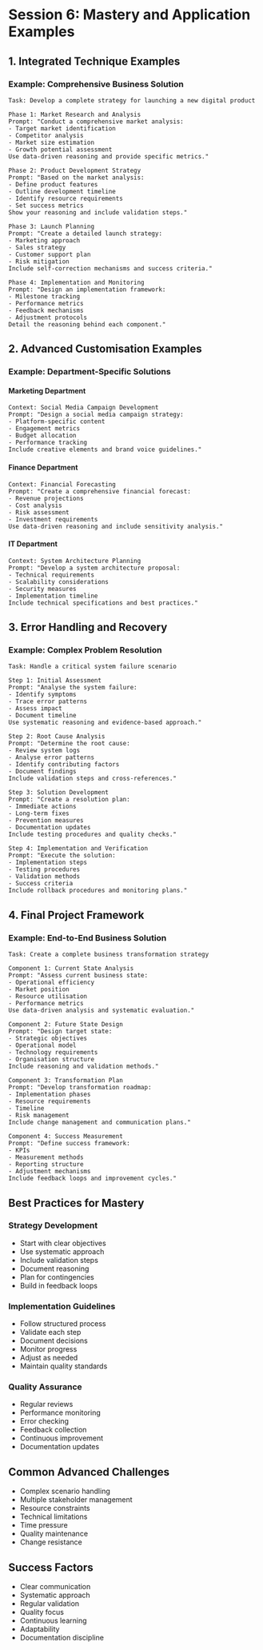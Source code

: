 # Session 6: Mastery and Application Examples

## 1. Integrated Technique Examples

### Example: Comprehensive Business Solution
```
Task: Develop a complete strategy for launching a new digital product

Phase 1: Market Research and Analysis
Prompt: "Conduct a comprehensive market analysis:
- Target market identification
- Competitor analysis
- Market size estimation
- Growth potential assessment
Use data-driven reasoning and provide specific metrics."

Phase 2: Product Development Strategy
Prompt: "Based on the market analysis:
- Define product features
- Outline development timeline
- Identify resource requirements
- Set success metrics
Show your reasoning and include validation steps."

Phase 3: Launch Planning
Prompt: "Create a detailed launch strategy:
- Marketing approach
- Sales strategy
- Customer support plan
- Risk mitigation
Include self-correction mechanisms and success criteria."

Phase 4: Implementation and Monitoring
Prompt: "Design an implementation framework:
- Milestone tracking
- Performance metrics
- Feedback mechanisms
- Adjustment protocols
Detail the reasoning behind each component."
```

## 2. Advanced Customisation Examples

### Example: Department-Specific Solutions

#### Marketing Department
```
Context: Social Media Campaign Development
Prompt: "Design a social media campaign strategy:
- Platform-specific content
- Engagement metrics
- Budget allocation
- Performance tracking
Include creative elements and brand voice guidelines."
```

#### Finance Department
```
Context: Financial Forecasting
Prompt: "Create a comprehensive financial forecast:
- Revenue projections
- Cost analysis
- Risk assessment
- Investment requirements
Use data-driven reasoning and include sensitivity analysis."
```

#### IT Department
```
Context: System Architecture Planning
Prompt: "Develop a system architecture proposal:
- Technical requirements
- Scalability considerations
- Security measures
- Implementation timeline
Include technical specifications and best practices."
```

## 3. Error Handling and Recovery

### Example: Complex Problem Resolution
```
Task: Handle a critical system failure scenario

Step 1: Initial Assessment
Prompt: "Analyse the system failure:
- Identify symptoms
- Trace error patterns
- Assess impact
- Document timeline
Use systematic reasoning and evidence-based approach."

Step 2: Root Cause Analysis
Prompt: "Determine the root cause:
- Review system logs
- Analyse error patterns
- Identify contributing factors
- Document findings
Include validation steps and cross-references."

Step 3: Solution Development
Prompt: "Create a resolution plan:
- Immediate actions
- Long-term fixes
- Prevention measures
- Documentation updates
Include testing procedures and quality checks."

Step 4: Implementation and Verification
Prompt: "Execute the solution:
- Implementation steps
- Testing procedures
- Validation methods
- Success criteria
Include rollback procedures and monitoring plans."
```

## 4. Final Project Framework

### Example: End-to-End Business Solution
```
Task: Create a complete business transformation strategy

Component 1: Current State Analysis
Prompt: "Assess current business state:
- Operational efficiency
- Market position
- Resource utilisation
- Performance metrics
Use data-driven analysis and systematic evaluation."

Component 2: Future State Design
Prompt: "Design target state:
- Strategic objectives
- Operational model
- Technology requirements
- Organisation structure
Include reasoning and validation methods."

Component 3: Transformation Plan
Prompt: "Develop transformation roadmap:
- Implementation phases
- Resource requirements
- Timeline
- Risk management
Include change management and communication plans."

Component 4: Success Measurement
Prompt: "Define success framework:
- KPIs
- Measurement methods
- Reporting structure
- Adjustment mechanisms
Include feedback loops and improvement cycles."
```

## Best Practices for Mastery

### Strategy Development
- Start with clear objectives
- Use systematic approach
- Include validation steps
- Document reasoning
- Plan for contingencies
- Build in feedback loops

### Implementation Guidelines
- Follow structured process
- Validate each step
- Document decisions
- Monitor progress
- Adjust as needed
- Maintain quality standards

### Quality Assurance
- Regular reviews
- Performance monitoring
- Error checking
- Feedback collection
- Continuous improvement
- Documentation updates

## Common Advanced Challenges
- Complex scenario handling
- Multiple stakeholder management
- Resource constraints
- Technical limitations
- Time pressure
- Quality maintenance
- Change resistance

## Success Factors
- Clear communication
- Systematic approach
- Regular validation
- Quality focus
- Continuous learning
- Adaptability
- Documentation discipline 